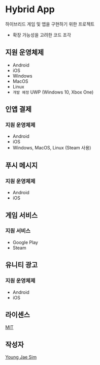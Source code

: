 # Hybrid App
하이브리드 게임 및 앱을 구현하기 위한 프로젝트

* 확장 가능성을 고려한 코드 조각

## 지원 운영체제
- Android
- iOS
- Windows
- MacOS
- Linux
- `개발 예정` UWP (Windows 10, Xbox One)

## 인앱 결제
### 지원 운영체제
- Android
- iOS
- Windows, MacOS, Linux (Steam 사용)

## 푸시 메시지
### 지원 운영체제
- Android
- iOS

## 게임 서비스
### 지원 서비스
- Google Play
- Steam

## 유니티 광고
### 지원 운영체제
- Android
- iOS

## 라이센스
[MIT](LICENSE)

## 작성자
[Young Jae Sim](https://github.com/Hanul)
